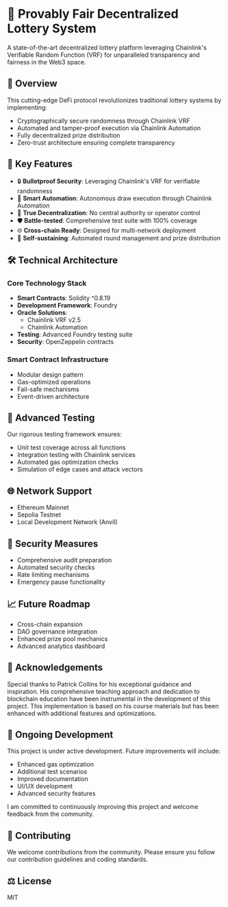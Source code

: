 # 🎰 Provably Fair Decentralized Lottery System

A state-of-the-art decentralized lottery platform leveraging Chainlink's Verifiable Random Function (VRF) for unparalleled transparency and fairness in the Web3 space.

## 🌟 Overview

This cutting-edge DeFi protocol revolutionizes traditional lottery systems by implementing:
- Cryptographically secure randomness through Chainlink VRF
- Automated and tamper-proof execution via Chainlink Automation
- Fully decentralized prize distribution
- Zero-trust architecture ensuring complete transparency

## 🚀 Key Features

- 🔒 **Bulletproof Security**: Leveraging Chainlink's VRF for verifiable randomness
- 🤖 **Smart Automation**: Autonomous draw execution through Chainlink Automation
- 💎 **True Decentralization**: No central authority or operator control
- 🛡️ **Battle-tested**: Comprehensive test suite with 100% coverage
- 🌐 **Cross-chain Ready**: Designed for multi-network deployment
- 🔄 **Self-sustaining**: Automated round management and prize distribution

## 🛠️ Technical Architecture

### Core Technology Stack
- **Smart Contracts**: Solidity ^0.8.19
- **Development Framework**: Foundry
- **Oracle Solutions**: 
  - Chainlink VRF v2.5
  - Chainlink Automation
- **Testing**: Advanced Foundry testing suite
- **Security**: OpenZeppelin contracts

### Smart Contract Infrastructure
- Modular design pattern
- Gas-optimized operations
- Fail-safe mechanisms
- Event-driven architecture

## 🔬 Advanced Testing

Our rigorous testing framework ensures:
- Unit test coverage across all functions
- Integration testing with Chainlink services
- Automated gas optimization checks
- Simulation of edge cases and attack vectors

## 🌐 Network Support

- Ethereum Mainnet
- Sepolia Testnet
- Local Development Network (Anvil)

## 🔐 Security Measures

- Comprehensive audit preparation
- Automated security checks
- Rate limiting mechanisms
- Emergency pause functionality

## 📈 Future Roadmap

- Cross-chain expansion
- DAO governance integration
- Enhanced prize pool mechanics
- Advanced analytics dashboard

## 🙏 Acknowledgements

Special thanks to Patrick Collins for his exceptional guidance and inspiration. His comprehensive teaching approach and dedication to blockchain education have been instrumental in the development of this project. This implementation is based on his course materials but has been enhanced with additional features and optimizations.

## 🔄 Ongoing Development

This project is under active development. Future improvements will include:
- Enhanced gas optimization
- Additional test scenarios
- Improved documentation
- UI/UX development
- Advanced security features

I am committed to continuously improving this project and welcome feedback from the community.

## 🤝 Contributing

We welcome contributions from the community. Please ensure you follow our contribution guidelines and coding standards.

## ⚖️ License

MIT
